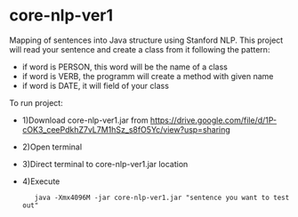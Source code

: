 # core-nlp-ver1
Mapping of sentences into Java structure using Stanford NLP.
This project will read your sentence and create a class from it following the pattern:
- if word is PERSON, this word will be the name of a class
- if word is VERB, the programm will create a method with given name
- if word is DATE, it will field of your class 

To run project:

- 1)Download core-nlp-ver1.jar from https://drive.google.com/file/d/1P-cOK3_ceePdkhZ7vL7M1hSz_s8fO5Yc/view?usp=sharing
- 2)Open terminal
- 3)Direct terminal to core-nlp-ver1.jar location 
- 4)Execute

         java -Xmx4096M -jar core-nlp-ver1.jar "sentence you want to test out"

